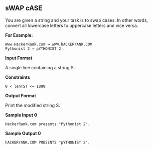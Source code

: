 
## sWAP cASE
You are given a string and your task is to swap cases. In other words, convert all lowercase letters to uppercase letters and vice versa.

**For Example:**

```
Www.HackerRank.com → wWW.hACKERrANK.COM
Pythonist 2 → pYTHONIST 2
```

**Input Format**

A single line containing a string S.

**Constraints**

`0 < len(S) <= 1000`

**Output Format**

Print the modified string S.

**Sample Input 0**

`HackerRank.com presents "Pythonist 2".`

**Sample Output 0**

`hACKERrANK.COM PRESENTS "pYTHONIST 2".`
